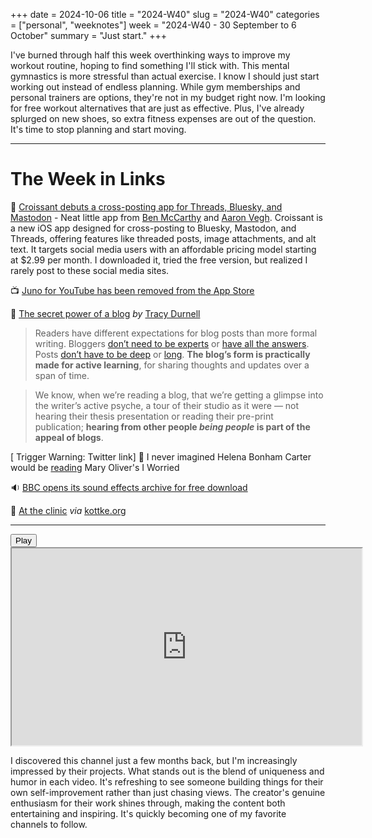 +++
date = 2024-10-06
title = "2024-W40"
slug = "2024-W40"
categories = ["personal", "weeknotes"]
week = "2024-W40 - 30 September to 6 October"
summary = "Just start."
+++

I've burned through half this week overthinking ways to improve my workout routine, hoping to find something I'll stick with. This mental gymnastics is more stressful than actual exercise. I know I should just start working out instead of endless planning. While gym memberships and personal trainers are options, they're not in my budget right now. I'm looking for free workout alternatives that are just as effective. Plus, I've already splurged on new shoes, so extra fitness expenses are out of the question. It's time to stop planning and start moving.

---

# The Week in Links

🥐 [Croissant debuts a cross-posting app for Threads, Bluesky, and Mastodon](https://techcrunch.com/2024/10/01/croissant-debuts-a-cross-posting-app-for-threads-bluesky-and-mastodon/?ref=krabf.com) - Neat little app from [Ben McCarthy](https://benricemccarthy.com/?ref=krabf.com) and [Aaron Vegh](https://innoveghtive.com/). Croissant is a new iOS app designed for cross-posting to Bluesky, Mastodon, and Threads, offering features like threaded posts, image attachments, and alt text. It targets social media users with an affordable pricing model starting at $2.99 per month. I downloaded it, tried the free version, but realized I rarely post to these social media sites.

📺 [Juno for YouTube has been removed from the App Store](https://christianselig.com/2024/10/juno-removed/)

📄 [The secret power of a blog](https://tracydurnell.com/2024/09/29/the-secret-power-of-a-blog/) *by* [Tracy Durnell](https://tracydurnell.com/)
> Readers have different expectations for blog posts than more formal writing. Bloggers [don’t need to be experts](https://jvns.ca/blog/2023/06/05/some-blogging-myths/#myth-you-need-to-be-an-expert) or [have all the answers](https://tracydurnell.com/2023/11/01/mistakes-are-part-of-the-learning-process/). Posts [don’t have to be deep](https://tracydurnell.com/2023/03/27/blog-posts-dont-have-to-be-long/) or [long](https://tracydurnell.com/2020/12/05/write-shorter/). **The blog’s form is practically made for active learning**, for sharing thoughts and updates over a span of time.

> We know, when we’re reading a blog, that we’re getting a glimpse into the writer’s active psyche, a tour of their studio as it were — not hearing their thesis presentation or reading their pre-print publication; **hearing from other people _being people_ is part of the appeal of blogs**.

[ Trigger Warning: Twitter link]
📃 I never imagined Helena Bonham Carter would be [reading](https://x.com/AllieEsiri/status/1841729552705306913) Mary Oliver's I Worried

🔉 [BBC opens its sound effects archive for free download](https://sound-effects.bbcrewind.co.uk/)

📖 [At the clinic](https://www.thewhitereview.org/fiction/at-the-clinic/) *via* [kottke.org](https://kottke.org/24/10/two-sally-rooney-things-i-didnt-know-about/?ref=krabf.com)

---

<lite-youtube videoid="PZl99sqHD30" style="background-image: url(&quot;https://i.ytimg.com/vi/PZl99sqHD30/hqdefault.jpg&quot;);" class="lyt-activated"><button type="button" class="lty-playbtn"><span class="lyt-visually-hidden">Play</span></button><iframe width="560" height="315" title="Play" allow="accelerometer; autoplay; encrypted-media; gyroscope; picture-in-picture" allowfullscreen="" src="https://www.youtube-nocookie.com/embed/PZl99sqHD30?autoplay"></iframe></lite-youtube>

I discovered this channel just a few months back, but I'm increasingly impressed by their projects. What stands out is the blend of uniqueness and humor in each video. It's refreshing to see someone building things for their own self-improvement rather than just chasing views. The creator's genuine enthusiasm for their work shines through, making the content both entertaining and inspiring. It's quickly becoming one of my favorite channels to follow.